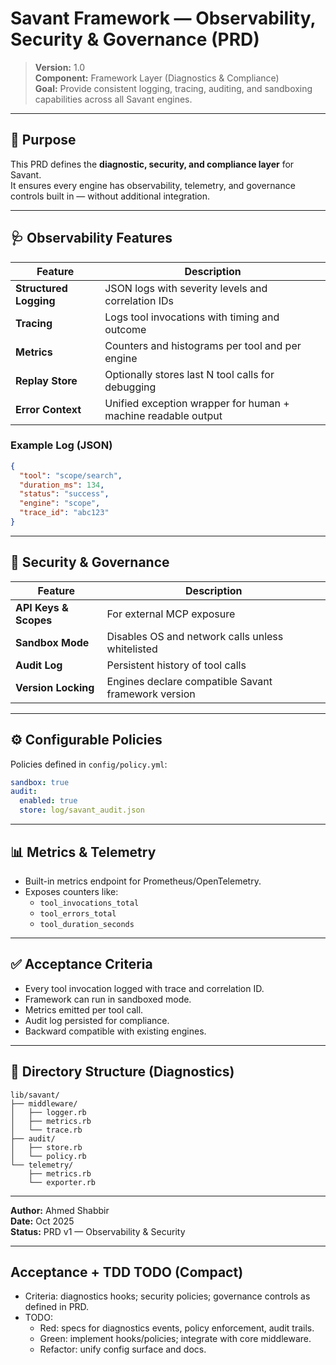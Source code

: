 # Savant Framework — Observability, Security & Governance (PRD)

> **Version:** 1.0  
> **Component:** Framework Layer (Diagnostics & Compliance)  
> **Goal:** Provide consistent logging, tracing, auditing, and sandboxing capabilities across all Savant engines.

---

## 🎯 Purpose

This PRD defines the **diagnostic, security, and compliance layer** for Savant.  
It ensures every engine has observability, telemetry, and governance controls built in — without additional integration.

---

## 🩺 Observability Features

| Feature | Description |
|----------|--------------|
| **Structured Logging** | JSON logs with severity levels and correlation IDs |
| **Tracing** | Logs tool invocations with timing and outcome |
| **Metrics** | Counters and histograms per tool and per engine |
| **Replay Store** | Optionally stores last N tool calls for debugging |
| **Error Context** | Unified exception wrapper for human + machine readable output |

### Example Log (JSON)
```json
{
  "tool": "scope/search",
  "duration_ms": 134,
  "status": "success",
  "engine": "scope",
  "trace_id": "abc123"
}
```

---

## 🔐 Security & Governance

| Feature | Description |
|----------|--------------|
| **API Keys & Scopes** | For external MCP exposure |
| **Sandbox Mode** | Disables OS and network calls unless whitelisted |
| **Audit Log** | Persistent history of tool calls |
| **Version Locking** | Engines declare compatible Savant framework version |

---

## ⚙️ Configurable Policies

Policies defined in `config/policy.yml`:
```yaml
sandbox: true
audit:
  enabled: true
  store: log/savant_audit.json
```

---

## 📊 Metrics & Telemetry

- Built-in metrics endpoint for Prometheus/OpenTelemetry.
- Exposes counters like:
  - `tool_invocations_total`
  - `tool_errors_total`
  - `tool_duration_seconds`

---

## ✅ Acceptance Criteria

- Every tool invocation logged with trace and correlation ID.
- Framework can run in sandboxed mode.
- Metrics emitted per tool call.
- Audit log persisted for compliance.
- Backward compatible with existing engines.

---

## 📂 Directory Structure (Diagnostics)
```
lib/savant/
├── middleware/
│   ├── logger.rb
│   ├── metrics.rb
│   └── trace.rb
├── audit/
│   ├── store.rb
│   └── policy.rb
└── telemetry/
    ├── metrics.rb
    └── exporter.rb
```

---

**Author:** Ahmed Shabbir  
**Date:** Oct 2025  
**Status:** PRD v1 — Observability & Security

---

## Acceptance + TDD TODO (Compact)
- Criteria: diagnostics hooks; security policies; governance controls as defined in PRD.
- TODO:
  - Red: specs for diagnostics events, policy enforcement, audit trails.
  - Green: implement hooks/policies; integrate with core middleware.
  - Refactor: unify config surface and docs.
